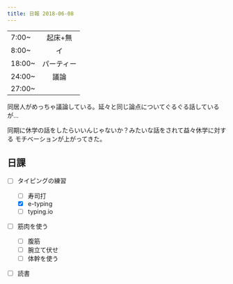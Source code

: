 ```yaml
---
title: 日報 2018-06-08
---
```


|||
|:-|:-:|
|7:00~|起床+無|
|8:00~|イ|
|18:00~|パーティー|
|24:00~|議論|
|27:00~||

同居人がめっちゃ議論している。延々と同じ論点についてぐるぐる話しているが...

同期に休学の話をしたらいいんじゃないか？みたいな話をされて益々休学に対する
モチベーションが上がってきた。

## 日課

- [ ] タイピングの練習
	+ [ ] 寿司打
	+ [x] e-typing
	+ [ ] typing.io
- [ ] 筋肉を使う
	+ [ ] 腹筋
	+ [ ] 腕立て伏せ
	+ [ ] 体幹を使う
- [ ] 読書

